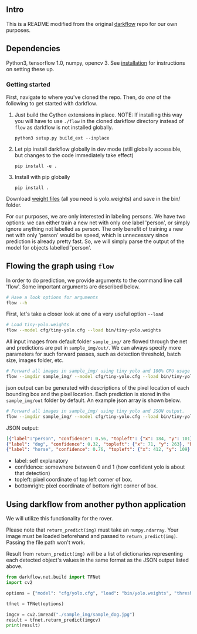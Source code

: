 ## Intro

This is a README modified from the original [darkflow](https://github.com/thtrieu/darkflow) repo for our own purposes.

## Dependencies

Python3, tensorflow 1.0, numpy, opencv 3.
See [installation](https://github.com/UTRA-CV/human-detection/installation.md) for instructions on setting these up.

### Getting started

First, navigate to where you've cloned the repo. Then, do _one_ of the following to get started with darkflow.

1. Just build the Cython extensions in place. NOTE: If installing this way you will have to use `./flow` in the cloned darkflow directory instead of `flow` as darkflow is not installed globally.
    ```
    python3 setup.py build_ext --inplace
    ```

2. Let pip install darkflow globally in dev mode (still globally accessible, but changes to the code immediately take effect)
    ```
    pip install -e .
    ```

3. Install with pip globally
    ```
    pip install .
    ```

Download [weight files](https://drive.google.com/drive/folders/0B1tW_VtY7onidEwyQ2FtQVplWEU) (all you need is yolo.weights) and save in the bin/ folder.

For our purposes, we are only interested in labeling persons. We have two options: we can either train a new net with only one label 'person', or simply ignore anything not labelled as person. The only benefit of training a new net with only 'person' would be speed, which is unnecessary since prediction is already pretty fast. So, we will simply parse the output of the model for objects labelled 'person'.

## Flowing the graph using `flow`

In order to do prediction, we provide arguments to the command line call 'flow'. Some important arguments are described below.

```bash
# Have a look options for arguments
flow --h
```

First, let's take a closer look at one of a very useful option `--load`

```bash
# Load tiny-yolo.weights
flow --model cfg/tiny-yolo.cfg --load bin/tiny-yolo.weights
```

All input images from default folder `sample_img/` are flowed through the net and predictions are put in `sample_img/out/`. We can always specify more parameters for such forward passes, such as detection threshold, batch size, images folder, etc.

```bash
# Forward all images in sample_img/ using tiny yolo and 100% GPU usage
flow --imgdir sample_img/ --model cfg/tiny-yolo.cfg --load bin/tiny-yolo.weights --gpu 1.0
```
json output can be generated with descriptions of the pixel location of each bounding box and the pixel location. Each prediction is stored in the `sample_img/out` folder by default. An example json array is shown below.
```bash
# Forward all images in sample_img/ using tiny yolo and JSON output.
flow --imgdir sample_img/ --model cfg/tiny-yolo.cfg --load bin/tiny-yolo.weights --json
```
JSON output:
```json
[{"label":"person", "confidence": 0.56, "topleft": {"x": 184, "y": 101}, "bottomright": {"x": 274, "y": 382}},
{"label": "dog", "confidence": 0.32, "topleft": {"x": 71, "y": 263}, "bottomright": {"x": 193, "y": 353}},
{"label": "horse", "confidence": 0.76, "topleft": {"x": 412, "y": 109}, "bottomright": {"x": 592,"y": 337}}]
```
 - label: self explanatory
 - confidence: somewhere between 0 and 1 (how confident yolo is about that detection)
 - topleft: pixel coordinate of top left corner of box.
 - bottomright: pixel coordinate of bottom right corner of box.

## Using darkflow from another python application

We will utilize this functionality for the rover.

Please note that `return_predict(img)` must take an `numpy.ndarray`. Your image must be loaded beforehand and passed to `return_predict(img)`. Passing the file path won't work.

Result from `return_predict(img)` will be a list of dictionaries representing each detected object's values in the same format as the JSON output listed above.

```python
from darkflow.net.build import TFNet
import cv2

options = {"model": "cfg/yolo.cfg", "load": "bin/yolo.weights", "threshold": 0.1}

tfnet = TFNet(options)

imgcv = cv2.imread("./sample_img/sample_dog.jpg")
result = tfnet.return_predict(imgcv)
print(result)
```
